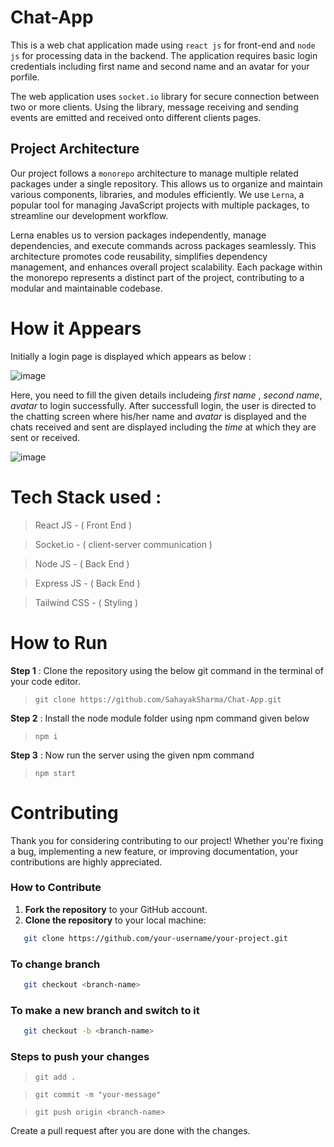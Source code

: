 # Chat-App

This is a web chat application made using `react js` for front-end and `node js` for processing data in the backend. The application requires basic login credentials including first name and second name and an avatar for your porfile.
 
The web application uses `socket.io` library for secure connection between two or more clients. Using the library, message receiving and sending events are emitted and received onto different clients pages. 
## Project Architecture

Our project follows a `monorepo` architecture to manage multiple related packages under a single repository. This allows us to organize and maintain various components, libraries, and modules efficiently. We use `Lerna`, a popular tool for managing JavaScript projects with multiple packages, to streamline our development workflow.

Lerna enables us to version packages independently, manage dependencies, and execute commands across packages seamlessly. This architecture promotes code reusability, simplifies dependency management, and enhances overall project scalability. Each package within the monorepo represents a distinct part of the project, contributing to a modular and maintainable codebase.

# How it Appears

Initially a login page is displayed which appears as below : 

![image](https://github.com/SahayakSharma/Chat-App/assets/115233111/b7937ae8-dc6a-47a3-9744-8de21b3caf56)



Here, you need to fill the given details includeing _first name_ , _second name_, _avatar_ to login successfully. After successfull login, the user is directed to the chatting screen where his/her name and _avatar_ is displayed and the chats received and sent are displayed including the _time_ at which they are sent or received.

![image](https://github.com/SahayakSharma/Chat-App/assets/115233111/350a98cb-6416-43fa-933b-e573cfac611d)



# Tech Stack used : 
>React JS - ( Front End )

>Socket.io - ( client-server communication )

>Node JS - ( Back End )

>Express JS - ( Back End )

>Tailwind CSS - ( Styling )


# How to Run

**Step 1** : Clone the repository using the below git command in the terminal of your code editor.
>`git clone https://github.com/SahayakSharma/Chat-App.git`

**Step 2** : Install the node module folder using npm command given below
>`npm i`

**Step 3** : Now run the server using the given npm command
>`npm start`


# Contributing

Thank you for considering contributing to our project! Whether you're fixing a bug, implementing a new feature, or improving documentation, your contributions are highly appreciated.

### How to Contribute

1. **Fork the repository** to your GitHub account.
2. **Clone the repository** to your local machine:

```bash
   git clone https://github.com/your-username/your-project.git
```

### To change branch 
```bash
   git checkout <branch-name>
```

### To make a new branch and switch to it
```bash
   git checkout -b <branch-name>
```

### Steps to push your changes



 > `git add .`


  >`git commit -m "your-message"`


  >`git push origin <branch-name>`

Create a pull request after you are done with the changes.
 


